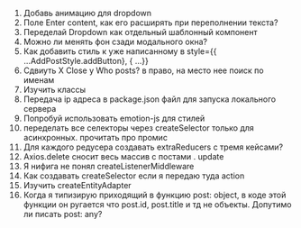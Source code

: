 1. Добавь анимацию для dropdown
2. Поле Enter content, как его расширять при переполнении текста?
3. Переделай Dropdown как отдельный шаблонный компонент
4. Можно ли менять фон сзади модального окна?
5. Как добавить стиль к уже написанному в style={{ ...AddPostStyle.addButton}, { ...}}
6. Сдвиуть X Close у Who posts? в право, на место нее поиск по именам
7. Изучить классы
8. Передача ip адреса в package.json файл для запуска локального сервера
9. Попробуй использовать emotion-js для стилей
10. переделать все селекторы через createSelector только для асинхронных. прочитать про промис
11. Для каждого редусера создавать extraReducers с тремя кейсами?
12. Axios.delete сносит весь массив с постами . update 
13. Я нифига не понял createListenerMiddleware
14. Как создавать createSelector если я передаю туда action
15. Изучить createEntityAdapter
16. Когда я типизирую приходящий в функцию post: object, в коде этой функции он ругается что post.id, post.title и тд не объекты.
Допутимо ли писать post: any?

